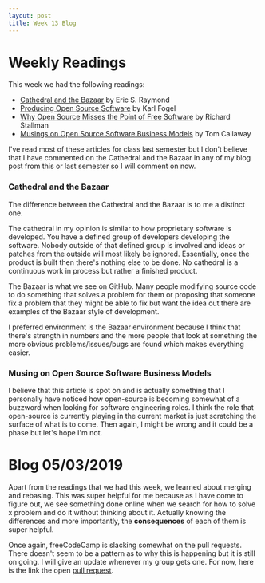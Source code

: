 ```yaml
---
layout: post
title: Week 13 Blog
---
```


# Weekly Readings
This week we had the following readings:
- [Cathedral and the Bazaar](http://www.catb.org/~esr/writings/cathedral-bazaar/) by Eric S. Raymond
- [Producing Open Source Software](https://producingoss.com/) by Karl Fogel
- [Why Open Source Misses the Point of Free Software](https://www.gnu.org/philosophy/open-source-misses-the-point.html) by Richard Stallman
- [Musings on Open Source Software Business Models](https://spot.livejournal.com/327801.html) by Tom Callaway

I've read most of these articles for class last semester but I don't believe that I have commented on the Cathedral and the Bazaar in any of my blog post from this or last semester so I will comment on now.

### Cathedral and the Bazaar
The difference between the Cathedral and the Bazaar is to me a distinct one.

The cathedral in my opinion is similar to how proprietary software is developed. You have a defined group of developers developing the software. Nobody outside of that defined group is involved and ideas or patches from the outside will most likely be ignored. Essentially, once the product is built then there's nothing else to be done. No cathedral is a continuous work in process but rather a finished product.

The Bazaar is what we see on GitHub. Many people modifying source code to do something that solves a problem for them or proposing that someone fix a problem that they might be able to fix but want the idea out there are examples of the Bazaar style of development.

I preferred environment is the Bazaar environment because I think that there's strength in numbers and the more people that look at something the more obvious problems/issues/bugs are found which makes everything easier.

### Musing on Open Source Software Business Models
I believe that this article is spot on and is actually something that I personally have noticed how open-source is becoming somewhat of a buzzword when looking for software engineering roles. I think the role that open-source is currently playing in the current market is just scratching the surface of what is to come. Then again, I might be wrong and it could be a phase but let's hope I'm not.

# Blog 05/03/2019
Apart from the readings that we had this week, we learned about merging and rebasing. This was super helpful for me because as I have come to figure out, we see something done online when we search for how to solve x problem and do it without thinking about it. Actually knowing the differences and more importantly, the **consequences** of each of them is super helpful.

Once again, freeCodeCamp is slacking somewhat on the pull requests. There doesn't seem to be a pattern as to why this is happening but it is still on going. I will give an update whenever my group gets one. For now, here is the link the open [pull request](https://github.com/freeCodeCamp/freeCodeCamp/pull/35741).

